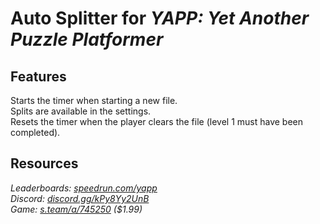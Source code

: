 # Auto Splitter for ***YAPP: Yet Another Puzzle Platformer***
## Features
Starts the timer when starting a new file.  
Splits are available in the settings.  
Resets the timer when the player clears the file (level 1 must have been completed).

## Resources
*Leaderboards: [speedrun.com/yapp](https://speedrun.com/yapp)*  
*Discord: [discord.gg/kPy8Yy2UnB](https://discord.gg/kPy8Yy2UnB)*  
*Game: [s.team/a/745250](https://s.team/a/745250) ($1.99)*